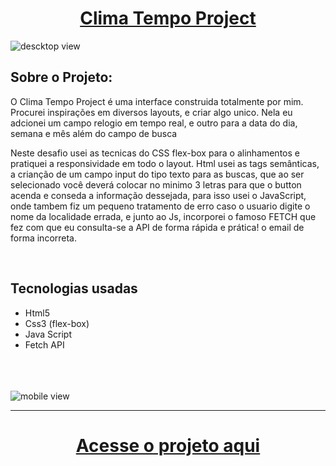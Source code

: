 


<div align="center"><h1><a href="">Clima Tempo Project</a> </h1></div>


![descktop view](https://user-images.githubusercontent.com/105744700/232251565-36858e16-0a2f-44ce-add0-0f7b8c3899a7.png)




<h2> Sobre o Projeto: </h2>

   <p> O Clima Tempo Project é uma interface construida totalmente por mim. Procurei inspirações em diversos layouts, e criar algo unico. Nela 
    eu adcionei um campo relogio em tempo real, e outro para a data do dia, semana e mês além do campo de busca</p>

  
  Neste desafio usei as tecnicas do CSS flex-box para o alinhamentos e pratiquei a responsividade em todo o layout. Html usei as tags semânticas, 
  a crianção de um campo input do tipo texto para as buscas, que ao ser selecionado você deverá colocar no minimo 3 letras para que o button acenda e conseda
  a informação dessejada, para isso usei o JavaScript, onde tambem fiz um pequeno tratamento de erro caso o usuario digite o nome da localidade errada, e junto 
  ao Js, incorporei o famoso FETCH que fez com que eu consulta-se a API de forma rápida e prática!
  o email de forma incorreta.
    

  <br>
 <h2> Tecnologias usadas </h2>

 - Html5 
 - Css3 (flex-box)
 - Java Script
 - Fetch API
 <br><br><br><br>

![mobile view](https://user-images.githubusercontent.com/105744700/232252265-9fb7328c-d53f-4e79-acd1-020c82910cdc.png)


  <hr>


<h1 align="center"><a href=""> Acesse o projeto aqui</a></h1>


